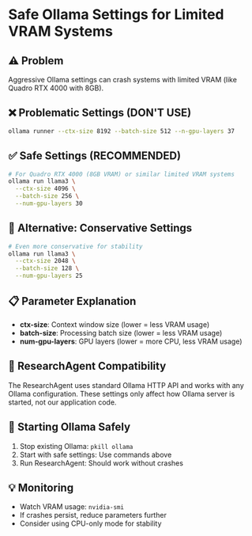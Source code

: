 # Safe Ollama Settings for Limited VRAM Systems

## ⚠️ Problem
Aggressive Ollama settings can crash systems with limited VRAM (like Quadro RTX 4000 with 8GB).

## ❌ Problematic Settings (DON'T USE)
```bash
ollama runner --ctx-size 8192 --batch-size 512 --n-gpu-layers 37
```

## ✅ Safe Settings (RECOMMENDED)
```bash
# For Quadro RTX 4000 (8GB VRAM) or similar limited VRAM systems
ollama run llama3 \
  --ctx-size 4096 \
  --batch-size 256 \
  --num-gpu-layers 30
```

## 🔧 Alternative: Conservative Settings
```bash
# Even more conservative for stability
ollama run llama3 \
  --ctx-size 2048 \
  --batch-size 128 \
  --num-gpu-layers 25
```

## 📋 Parameter Explanation
- **ctx-size**: Context window size (lower = less VRAM usage)
- **batch-size**: Processing batch size (lower = less VRAM usage) 
- **num-gpu-layers**: GPU layers (lower = more CPU, less VRAM usage)

## 🎯 ResearchAgent Compatibility
The ResearchAgent uses standard Ollama HTTP API and works with any Ollama configuration. These settings only affect how Ollama server is started, not our application code.

## 🚀 Starting Ollama Safely
1. Stop existing Ollama: `pkill ollama`
2. Start with safe settings: Use commands above
3. Run ResearchAgent: Should work without crashes

## 💡 Monitoring
- Watch VRAM usage: `nvidia-smi`
- If crashes persist, reduce parameters further
- Consider using CPU-only mode for stability
